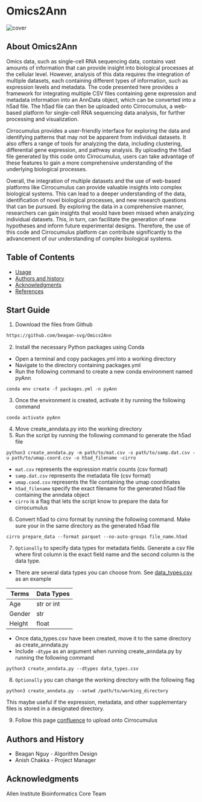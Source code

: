 Omics2Ann
=================================================
![cover](images)

## About Omics2Ann
Omics data, such as single-cell RNA sequencing data, contains vast amounts of information that can provide insight into biological processes at the cellular level. However, analysis of this data requires the integration of multiple datasets, each containing different types of information, such as expression levels and metadata. The code presented here provides a framework for integrating multiple CSV files containing gene expression and metadata information into an AnnData object, which can be converted into a h5ad file. The h5ad file can then be uploaded onto Cirrocumulus, a web-based platform for single-cell RNA sequencing data analysis, for further processing and visualization.

Cirrocumulus provides a user-friendly interface for exploring the data and identifying patterns that may not be apparent from individual datasets. It also offers a range of tools for analyzing the data, including clustering, differential gene expression, and pathway analysis. By uploading the h5ad file generated by this code onto Cirrocumulus, users can take advantage of these features to gain a more comprehensive understanding of the underlying biological processes.

Overall, the integration of multiple datasets and the use of web-based platforms like Cirrocumulus can provide valuable insights into complex biological systems. This can lead to a deeper understanding of the data, identification of novel biological processes, and new research questions that can be pursued. By exploring the data in a comprehensive manner, researchers can gain insights that would have been missed when analyzing individual datasets. This, in turn, can facilitate the generation of new hypotheses and inform future experimental designs. Therefore, the use of this code and Cirrocumulus platform can contribute significantly to the advancement of our understanding of complex biological systems.

Table of Contents
-----------------
* [Usage](#usage)
* [Authors and history](#authors-and-history)
* [Acknowledgments](#acknowledgments)
* [References](#references)

## Start Guide
1. Download the files from Github
```bash
https://github.com/beagan-svg/Omics2Ann
```
2. Install the necessary Python packages using Conda
  - Open a terminal and copy packages.yml into a working directory
  - Navigate to the directory containing packages.yml
  - Run the following command to create a new conda environment named pyAnn
```
conda env create -f packages.yml -n pyAnn
```
3. Once the environment is created, activate it by running the following command
```
conda activate pyAnn
```
4. Move create_anndata.py into the working directory 
5. Run the script by running the following command to generate the h5ad file
```
python3 create_anndata.py -m path/to/mat.csv -s path/to/samp.dat.csv -u path/to/umap.coord.csv -o h5ad_filename -cirro
```
- `mat.csv` represents the expression matrix counts (csv format)
- `samp.dat.csv` represents the metadata file (csv format)
- `umap.cood.csv` represents the file containing the umap coordinates
- `h5ad_filename` specify the exact filename for the generated h5ad file containing the anndata object
- `cirro` is a flag that lets the script know to prepare the data for cirrocumulus
6. Convert h5ad to cirro format by running the following command. Make sure your in the same directory as the generated h5ad file
```
cirro prepare_data --format parquet --no-auto-groups file_name.h5ad
```
7. `Optionally` to specify data types for metadata fields. Generate a csv file where first column is the exact field name and the second column is the data type.
* There are several data types you can choose from. See [data_types.csv](https://github.com/beagan-svg/Omics2Ann/blob/main/data_types.csv) as an example

| Terms         | Data Types    |
| ------------- | ------------- |
| Age           | str or int    |
| Gender        | str           |
| Height        | float         |
* Once data_types.csv have been created, move it to the same directory as create_anndata.py
* Include `-dtype` as an argument when running create_anndata.py by running the following command
```
python3 create_anndata.py --dtypes data_types.csv
```
8. `Optionally` you can change the working directory with the following flag
```
python3 create_anndata.py --setwd /path/to/working_directory
```
This maybe useful if the expression, metadata, and other supplementary files is stored in a designated directory.

9. Follow this page [confluence](http://confluence.corp.alleninstitute.org/pages/viewpage.action?spaceKey=BIOIN&title=Cirrocumulus) to upload onto Cirrocumulus

## Authors and History

* Beagan Nguy - Algorithm Design
* Anish Chakka - Project Manager

## Acknowledgments

Allen Institute Bioinformatics Core Team

